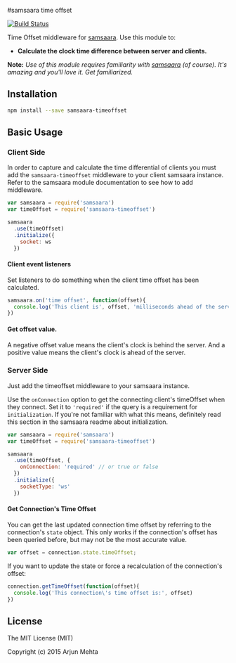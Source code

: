 #samsaara time offset

[![Build Status](https://travis-ci.org/arjunmehta/node-samsaara-timeoffset.svg?branch=1.0.0)](https://travis-ci.org/arjunmehta/node-samsaara-timeoffset)

Time Offset middleware for [samsaara](https://www.github.com/arjunmehta/node-samsaara). Use this module to:

- **Calculate the clock time difference between server and clients.**

**Note:** *Use of this module requires familiarity with [samsaara](https://www.github.com/arjunmehta/node-samsaara) (of course). It's amazing and you'll love it. Get familiarized.*

## Installation

```bash
npm install --save samsaara-timeoffset
```

## Basic Usage

### Client Side

In order to capture and calculate the time differential of clients you must add the `samsaara-timeoffset` middleware to your client samsaara instance. Refer to the samsaara module documentation to see how to add middleware.

```javascript
var samsaara = require('samsaara')
var timeOffset = require('samsaara-timeoffset')

samsaara
  .use(timeOffset)
  .initialize({
    socket: ws
  })
```

#### Client event listeners
Set listeners to do something when the client time offset has been calculated.

```javascript
samsaara.on('time offset', function(offset){
  console.log('This client is', offset, 'milliseconds ahead of the server')
})
```

#### Get offset value.
A negative offset value means the client's clock is behind the server. And a positive value means the client's clock is ahead of the server.


### Server Side

Just add the timeoffset middleware to your samsaara instance. 

Use the `onConnection` option to get the connecting client's timeOffset when they connect. Set it to `'required'` if the query is a requirement for `initialization`. If you're not familiar with what this means, definitely read this section in the samsaara readme about initialization.

```javascript
var samsaara = require('samsaara')
var timeOffset = require('samsaara-timeoffset')

samsaara
  .use(timeOffset, {
    onConnection: 'required' // or true or false
  })
  .initialize({
    socketType: 'ws'
  })
```

#### Get Connection's Time Offset
You can get the last updated connection time offset by referring to the connection's `state` object. This only works if the connection's offset has been queried before, but may not be the most accurate value.

```javascript
var offset = connection.state.timeOffset;
```

If you want to update the state or force a recalculation of the connection's offset:

```javascript
connection.getTimeOffset(function(offset){
  console.log('This connection\'s time offset is:', offset)
})
```


## License
The MIT License (MIT)

Copyright (c) 2015 Arjun Mehta